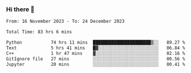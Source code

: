 ### Hi there 👋

<!--
**floyiac/floyiac** is a ✨ _special_ ✨ repository because its `README.md` (this file) appears on your GitHub profile.

Here are some ideas to get you started:

- 🔭 I’m currently working on ...
- 🌱 I’m currently learning ...
- 👯 I’m looking to collaborate on ...
- 🤔 I’m looking for help with ...
- 💬 Ask me about ...
- 📫 How to reach me: ...
- 😄 Pronouns: ...
- ⚡ Fun fact: ...
-->

<!--START_SECTION:waka-->

```txt
From: 16 November 2023 - To: 24 December 2023

Total Time: 83 hrs 6 mins

Python           74 hrs 11 mins  ██████████████████████▒░░   89.27 %
Text             5 hrs 41 mins   █▓░░░░░░░░░░░░░░░░░░░░░░░   06.84 %
C++              1 hr 47 mins    ▓░░░░░░░░░░░░░░░░░░░░░░░░   02.16 %
GitIgnore file   27 mins         ░░░░░░░░░░░░░░░░░░░░░░░░░   00.56 %
Jupyter          20 mins         ░░░░░░░░░░░░░░░░░░░░░░░░░   00.41 %
```

<!--END_SECTION:waka-->
